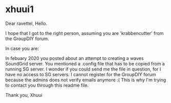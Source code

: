 # xhuui1

Dear ravettel, Hello.

I hope that I got to the right person, assuming you are 'krabbencutter' from the GroupDIY forum.

In case you are:

In febuary 2020 you posted about an attempt to creating a waves SoundGrid server.
You mentioned a .config file that has to be copied from a running SG server. I wonder if you could send me the file in question, for I have no access to SG servers.
I cannot register for the GroupDIY forum because the admins does not verify emails anymore :(
This is why I'm trying to contact you through this readme file.

Thank you,
Xhuui
